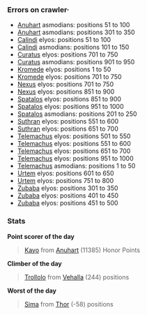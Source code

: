 ### Errors on crawler·
- [Anuhart](/#/ranking/Anuhart) asmodians: positions 51 to 100
- [Anuhart](/#/ranking/Anuhart) asmodians: positions 301 to 350
- [Calindi](/#/ranking/Calindi) elyos: positions 51 to 100
- [Calindi](/#/ranking/Calindi) asmodians: positions 101 to 150
- [Curatus](/#/ranking/Curatus) elyos: positions 701 to 750
- [Curatus](/#/ranking/Curatus) asmodians: positions 901 to 950
- [Kromede](/#/ranking/Kromede) elyos: positions 1 to 50
- [Kromede](/#/ranking/Kromede) elyos: positions 701 to 750
- [Nexus](/#/ranking/Nexus) elyos: positions 701 to 750
- [Nexus](/#/ranking/Nexus) elyos: positions 851 to 900
- [Spatalos](/#/ranking/Spatalos) elyos: positions 851 to 900
- [Spatalos](/#/ranking/Spatalos) elyos: positions 951 to 1000
- [Spatalos](/#/ranking/Spatalos) asmodians: positions 201 to 250
- [Suthran](/#/ranking/Suthran) elyos: positions 551 to 600
- [Suthran](/#/ranking/Suthran) elyos: positions 651 to 700
- [Telemachus](/#/ranking/Telemachus) elyos: positions 501 to 550
- [Telemachus](/#/ranking/Telemachus) elyos: positions 551 to 600
- [Telemachus](/#/ranking/Telemachus) elyos: positions 651 to 700
- [Telemachus](/#/ranking/Telemachus) elyos: positions 951 to 1000
- [Telemachus](/#/ranking/Telemachus) asmodians: positions 1 to 50
- [Urtem](/#/ranking/Urtem) elyos: positions 601 to 650
- [Urtem](/#/ranking/Urtem) elyos: positions 751 to 800
- [Zubaba](/#/ranking/Zubaba) elyos: positions 301 to 350
- [Zubaba](/#/ranking/Zubaba) elyos: positions 401 to 450
- [Zubaba](/#/ranking/Zubaba) elyos: positions 451 to 500


### Stats

**Point scorer of the day**
>[Kayo](/#/character/Anuhart/1163011) from [Anuhart](/#/ranking/Anuhart)  (11385) Honor Points


**Climber of the day**
>[Trollolo](/#/character/Vehalla/351158) from [Vehalla](/#/ranking/Vehalla)  (244) positions


**Worst of the day**
>[Sima](/#/character/Thor/427936) from [Thor](/#/ranking/Thor)  (-58) positions


